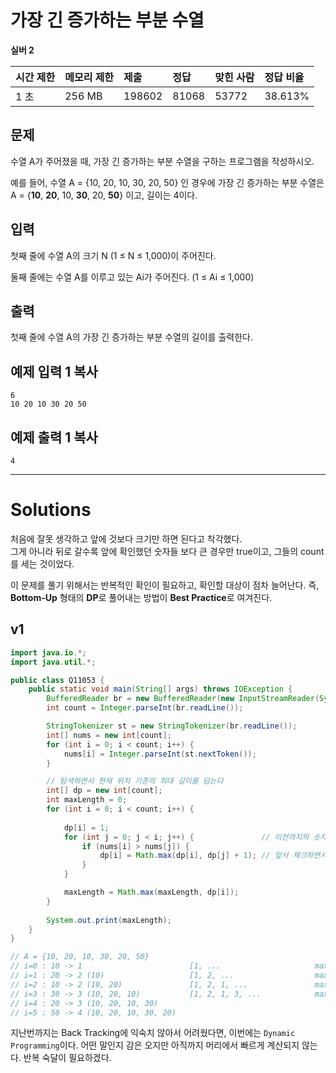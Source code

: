 # 가장 긴 증가하는 부분 수열

**실버 2** 

| 시간 제한 | 메모리 제한 | 제출   | 정답  | 맞힌 사람 | 정답 비율 |
| :-------- | :---------- | :----- | :---- | :-------- | :-------- |
| 1 초      | 256 MB      | 198602 | 81068 | 53772     | 38.613%   |

## 문제

수열 A가 주어졌을 때, 가장 긴 증가하는 부분 수열을 구하는 프로그램을 작성하시오.

예를 들어, 수열 A = {10, 20, 10, 30, 20, 50} 인 경우에 가장 긴 증가하는 부분 수열은 A = {**10**, **20**, 10, **30**, 20, **50**} 이고, 길이는 4이다.

## 입력

첫째 줄에 수열 A의 크기 N (1 ≤ N ≤ 1,000)이 주어진다.

둘째 줄에는 수열 A를 이루고 있는 Ai가 주어진다. (1 ≤ Ai ≤ 1,000)

## 출력

첫째 줄에 수열 A의 가장 긴 증가하는 부분 수열의 길이를 출력한다.

## 예제 입력 1 복사

```
6
10 20 10 30 20 50
```

## 예제 출력 1 복사

```
4
```

---

# Solutions

처음에 잘못 생각하고 앞에 것보다 크기만 하면 된다고 착각했다.  
그게 아니라 뒤로 갈수록 앞에 확인했던 숫자들 보다 큰 경우만 true이고, 그들의 count를 세는 것이었다.

이 문제를 풀기 위해서는 반복적인 확인이 필요하고, 확인할 대상이 점차 늘어난다. 즉, **Bottom-Up** 형태의 **DP**로 풀어내는 방법이 **Best Practice**로 여겨진다.

## v1

```java
import java.io.*;
import java.util.*;

public class Q11053 {
    public static void main(String[] args) throws IOException {
        BufferedReader br = new BufferedReader(new InputStreamReader(System.in));
        int count = Integer.parseInt(br.readLine());

        StringTokenizer st = new StringTokenizer(br.readLine());
        int[] nums = new int[count];
        for (int i = 0; i < count; i++) {
            nums[i] = Integer.parseInt(st.nextToken());
        }

        // 탐색하면서 현재 위치 기준의 최대 길이를 담는다
        int[] dp = new int[count];
        int maxLength = 0;
        for (int i = 0; i < count; i++) {
            
            dp[i] = 1;
            for (int j = 0; j < i; j++) {               // 이전까지의 숫자를 확인
                if (nums[i] > nums[j]) {
                    dp[i] = Math.max(dp[i], dp[j] + 1); // 앞서 체크하면서 올린 count(i)와 이전(j) 베이스+1 중에 큰 값
                }
            }

            maxLength = Math.max(maxLength, dp[i]);
        }
        
        System.out.print(maxLength);
    }
}

// A = {10, 20, 10, 30, 20, 50} 
// i=0 : 10 -> 1                        [1, ...                     maxLength = 1
// i=1 : 20 -> 2 (10)                   [1, 2, ...                  maxLength = 2
// i=2 : 10 -> 2 (10, 20)               [1, 2, 1, ...               maxLength = 2
// i=3 : 30 -> 3 (10, 20, 10)           [1, 2, 1, 3, ...            maxLength = 3
// i=4 : 20 -> 3 (10, 20, 10, 30)
// i=5 : 50 -> 4 (10, 20, 10, 30, 20)
```

지난번까지는 Back Tracking에 익숙치 않아서 어려웠다면, 이번에는 `Dynamic Programming`이다. 어떤 말인지 감은 오지만 아직까지 머리에서 빠르게 계산되지 않는다. 반복 숙달이 필요하겠다.